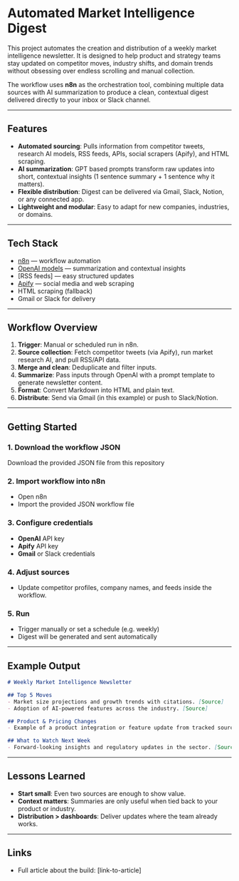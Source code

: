 # Automated Market Intelligence Digest

This project automates the creation and distribution of a weekly market intelligence newsletter. It is designed to help product and strategy teams stay updated on competitor moves, industry shifts, and domain trends without obsessing over endless scrolling and manual collection.

The workflow uses **n8n** as the orchestration tool, combining multiple data sources with AI summarization to produce a clean, contextual digest delivered directly to your inbox or Slack channel.

---

## Features

* **Automated sourcing**: Pulls information from competitor tweets, research AI models, RSS feeds, APIs, social scrapers (Apify), and HTML scraping.
* **AI summarization**: GPT based prompts transform raw updates into short, contextual insights (1 sentence summary + 1 sentence why it matters).
* **Flexible distribution**: Digest can be delivered via Gmail, Slack, Notion, or any connected app.
* **Lightweight and modular**: Easy to adapt for new companies, industries, or domains.

---

## Tech Stack

* [n8n](https://n8n.io/) — workflow automation
* [OpenAI models](https://platform.openai.com/) — summarization and contextual insights
* \[RSS feeds] — easy structured updates
* [Apify](https://apify.com/) — social media and web scraping
* HTML scraping (fallback)
* Gmail or Slack for delivery

---

## Workflow Overview

1. **Trigger**: Manual or scheduled run in n8n.
2. **Source collection**: Fetch competitor tweets (via Apify), run market research AI, and pull RSS/API data.
3. **Merge and clean**: Deduplicate and filter inputs.
4. **Summarize**: Pass inputs through OpenAI with a prompt template to generate newsletter content.
5. **Format**: Convert Markdown into HTML and plain text.
6. **Distribute**: Send via Gmail (in this example) or push to Slack/Notion.

---

## Getting Started

### 1. Download the workflow JSON

Download the provided JSON file from this repository

### 2. Import workflow into n8n

* Open n8n
* Import the provided JSON workflow file

### 3. Configure credentials

* **OpenAI** API key
* **Apify** API key
* **Gmail** or Slack credentials

### 4. Adjust sources

* Update competitor profiles, company names, and feeds inside the workflow.

### 5. Run

* Trigger manually or set a schedule (e.g. weekly)
* Digest will be generated and sent automatically

---

## Example Output

```markdown
# Weekly Market Intelligence Newsletter

## Top 5 Moves
- Market size projections and growth trends with citations. [Source]
- Adoption of AI-powered features across the industry. [Source]

## Product & Pricing Changes
- Example of a product integration or feature update from tracked sources. [Source]

## What to Watch Next Week
- Forward-looking insights and regulatory updates in the sector. [Source]
```

---

## Lessons Learned

* **Start small**: Even two sources are enough to show value.
* **Context matters**: Summaries are only useful when tied back to your product or industry.
* **Distribution > dashboards**: Deliver updates where the team already works.

---

## Links

* Full article about the build: \[link-to-article]

